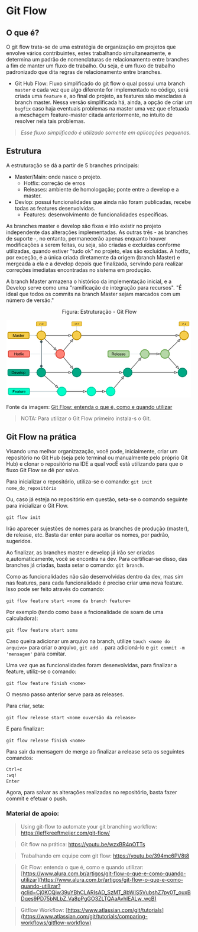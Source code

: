 # Git Flow

## O que é?

O git flow trata-se de uma estratégia de organização em projetos que envolve vários contribuintes, estes trabalhando simultaneamente, e determina um padrão de nomenclaturas de relacionamento entre branches a fim de manter um fluxo de trabalho.  Ou seja, é um fluxo de trabalho padronizado que dita regras de relacionamento entre branches. 

* Git Hub Flow: Fluxo simplificado do git flow o qual possui uma branch ``master`` e cada vez que algo diferente for implementado no código, será criada uma ``feature`` e, ao final do projeto, as features são mescladas à branch master. Nessa versão simplificada há, ainda, a opção de criar um ``bugfix`` caso haja eventuais problemas na master uma vez que efetuada a meschagem feature-master citada anteriormente, no intuito de resolver nela tais problemas. 

> *Esse fluxo simplificado é utilizado somente em aplicações pequenas.*

## Estrutura

A estruturação se dá a partir de 5 branches principais:

* Master/Main: onde nasce o projeto.
  * Hotfix: correção de erros
  * Releases: ambiente de homologação; ponte entre a develop e a master.
* Devlop: possui funcionalidades que ainda não foram publicadas, recebe todas as features desenvolvidas.
  * Features: desenvolvimento de funcionalidades específicas.

As branches master e develop são fixas e irão existir no projeto independente das alterações implementadas. As outras três - as branches de suporte -, no entanto, permanecerão apenas enquanto houver modificações a serem feitas, ou seja, são criadas e excluídas conforme utilizadas, quando estiver "tudo ok" no projeto, elas são excluídas. A hotfix, por exceção, é a única criada diretamente da origem (branch Master) e mergeada a ela e a develop depois que finalizada, servindo para realizar correções imediatas encontradas no sistema em produção.

A branch Master armazena o histórico da implementação inicial, e a Develop serve como uma "ramificação de integração para recursos". "É ideal que todos os commits na branch Master sejam marcados com um número de versão."

<p><center> Figura: Estruturação - Git Flow</center></p>   
   <img src="../Figuras/gitFlow.png" alt=""
    title="Figura: Estruturação - Git Flow" width="500" height="auto"/>
    
Fonte da imagem: [Git Flow: entenda o que é, como e quando utilizar](https://www.alura.com.br/artigos/git-flow-o-que-e-como-quando-utilizar?gclid=Cj0KCQjw39uYBhCLARIsAD_SzMT_8bWIS5VubshZ7py0T_ouxBDqes9PD75bNLbZ_Va8pPgGO3ZLTQAaAvhIEALw_wcB)

> NOTA: Para utilizar o Git Flow primeiro instala-s o Git.  

## Git Flow na prática

Visando uma melhor organizazação, você pode, inicialmente, criar um repositório no Git Hub (seja pelo terminal ou manualmente pelo próprio Git Hub) e clonar o repositório na IDE a qual vocÊ está utilizando para que o fluxo Git Flow se dê por salvo.

Para inicializar o repositório, utiliza-se o comando: ``git init nome_do_repositório``

Ou, caso já esteja no repositório em questão, seta-se o comando seguinte para inicializar o Git Flow.

``git flow init``

Irão aparecer sujestões de nomes para as branches de produção (master), de release, etc. Basta dar enter para aceitar os nomes, por padrão, sugeridos.

Ao finalizar, as branches master e develop já irão ser criadas e,automaticamente, você se encontra na dev. Para certificar-se disso, das branches já criadas, basta setar o comando: ``git branch``.

Como as funcionalidades não são desenvolvidas dentro da dev, mas sim nas features, para cada funcionalidade é preciso criar uma nova feature. Isso pode ser feito através do comando: 

``git flow feature start <nome da branch feature>``

Por exemplo (tendo como base a fncionalidade de soam de uma calculadora):

``git flow feature start soma``

Caso queira adicionar um arquivo na branch, utilize ``touch <nome do arquivo>`` para criar o arquivo, ``git add .`` para adicioná-lo e ``git commit -m 'mensagem'`` para comitar. 

Uma vez que as funcionalidades foram desenvolvidas, para finalizar a feature, utiliz-se o comando: 

``git flow feature finish <nome>``

O mesmo passo anterior serve para as releases.

Para criar, seta:

``git flow release start <nome ouversão da release>``

E para finalizar:

``git flow release finish <nome>``

Para sair da mensagem de merge ao finalizar a release seta os seguintes comandos:

```
Ctrl+c
:wq!
Enter
```

Agora, para salvar as alterações realizadas no repositório, basta fazer commit e efetuar o push. 

### Material de apoio:

> Using git-flow to automate your git branching workflow: https://jeffkreeftmeijer.com/git-flow/

> Git flow na prática: https://youtu.be/wzxBR4pOTTs

> Trabalhando em equipe com git flow: https://youtu.be/394mc6PV8t8

> Git Flow: entenda o que é, como e quando utilizar: [https://www.alura.com.br/artigos/git-flow-o-que-e-como-quando-utilizar](https://www.alura.com.br/artigos/git-flow-o-que-e-como-quando-utilizar?gclid=Cj0KCQjw39uYBhCLARIsAD_SzMT_8bWIS5VubshZ7py0T_ouxBDqes9PD75bNLbZ_Va8pPgGO3ZLTQAaAvhIEALw_wcB)

> Gitflow Workflow: [https://www.atlassian.com/git/tutorials](https://www.atlassian.com/git/tutorials/comparing-workflows/gitflow-workflow)
